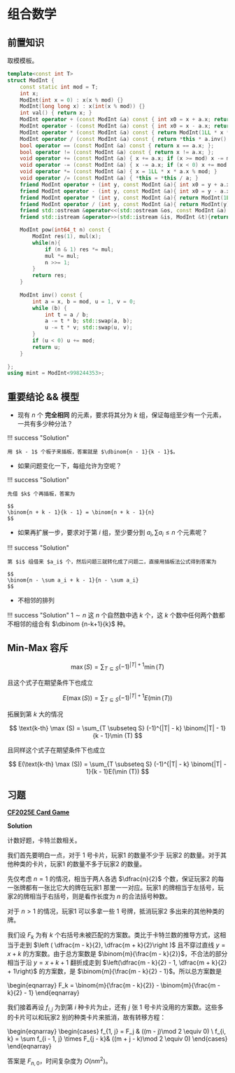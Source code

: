# 组合数学

## 前置知识

取模模板。

```cpp
template<const int T>
struct ModInt {
    const static int mod = T;
    int x;
    ModInt(int x = 0) : x(x % mod) {}
    ModInt(long long x) : x(int(x % mod)) {} 
    int val() { return x; }
    ModInt operator + (const ModInt &a) const { int x0 = x + a.x; return ModInt(x0 < mod ? x0 : x0 - mod); }
    ModInt operator - (const ModInt &a) const { int x0 = x - a.x; return ModInt(x0 < 0 ? x0 + mod : x0); }
    ModInt operator * (const ModInt &a) const { return ModInt(1LL * x * a.x % mod); }
    ModInt operator / (const ModInt &a) const { return *this * a.inv(); }
    bool operator == (const ModInt &a) const { return x == a.x; };
    bool operator != (const ModInt &a) const { return x != a.x; };
    void operator += (const ModInt &a) { x += a.x; if (x >= mod) x -= mod; }
    void operator -= (const ModInt &a) { x -= a.x; if (x < 0) x += mod; }
    void operator *= (const ModInt &a) { x = 1LL * x * a.x % mod; }
    void operator /= (const ModInt &a) { *this = *this / a; }
    friend ModInt operator + (int y, const ModInt &a){ int x0 = y + a.x; return ModInt(x0 < mod ? x0 : x0 - mod); }
    friend ModInt operator - (int y, const ModInt &a){ int x0 = y - a.x; return ModInt(x0 < 0 ? x0 + mod : x0); }
    friend ModInt operator * (int y, const ModInt &a){ return ModInt(1LL * y * a.x % mod);}
    friend ModInt operator / (int y, const ModInt &a){ return ModInt(y) / a;}
    friend std::ostream &operator<<(std::ostream &os, const ModInt &a) { return os << a.x;}
    friend std::istream &operator>>(std::istream &is, ModInt &t){return is >> t.x;}

    ModInt pow(int64_t n) const {
        ModInt res(1), mul(x);
        while(n){
            if (n & 1) res *= mul;
            mul *= mul;
            n >>= 1;
        }
        return res;
    }
    
    ModInt inv() const {
        int a = x, b = mod, u = 1, v = 0;
        while (b) {
            int t = a / b;
            a -= t * b; std::swap(a, b);
            u -= t * v; std::swap(u, v);
        }
        if (u < 0) u += mod;
        return u;
    }
    
};
using mint = ModInt<998244353>;
```

## 重要结论 && 模型

- 现有 $n$ 个 **完全相同** 的元素，要求将其分为 $k$ 组，保证每组至少有一个元素，一共有多少种分法？

!!! success "Solution"

    用 $k - 1$ 个板子来插板，答案就是 $\dbinom{n - 1}{k - 1}$。

- 如果问题变化一下，每组允许为空呢？

!!! success "Solution"
    
    先借 $k$ 个再插板，答案为
    
    $$
    \binom{n + k - 1}{k - 1} = \binom{n + k - 1}{n}
    $$

- 如果再扩展一步，要求对于第 $i$ 组，至少要分到 $a_i,\sum a_i \le n$ 个元素呢？

!!! success "Solution"

    第 $i$ 组借来 $a_i$ 个，然后问题三就转化成了问题二，直接用插板法公式得到答案为

    $$
    \binom{n - \sum a_i + k - 1}{n - \sum a_i}
    $$

- 不相邻的排列

!!! success "Solution"
    $1 \sim n$ 这 $n$ 个自然数中选 $k$ 个，这 $k$ 个数中任何两个数都不相邻的组合有 $\dbinom {n-k+1}{k}$ 种。

## Min-Max 容斥


$$
    \max (S) = \sum_{T \subseteq S} (-1)^{|T| + 1}\min (T)
$$

且这个式子在期望条件下也成立


$$
    E(\max (S)) = \sum_{T \subseteq S} (-1)^{|T| + 1}E(\min (T))
$$

拓展到第 $k$ 大的情况

$$
    \text{k-th} \max (S) = \sum_{T \subseteq S} (-1)^{|T| - k} \binom{|T| - 1}{k - 1}\min (T)
$$

且同样这个式子在期望条件下也成立


$$
    E(\text{k-th} \max (S)) = \sum_{T \subseteq S} (-1)^{|T| - k} \binom{|T| - 1}{k - 1}E(\min (T))
$$


## 习题

[**CF2025E Card Game**](https://codeforces.com/contest/2025/problem/E)

**Solution**

计数好题，卡特兰数相关。

我们首先要明白一点，对于 $1$ 号卡片，玩家1 的数量不少于 玩家2 的数量。对于其他种类的卡片，玩家1 的数量不多于玩家2 的数量。

先仅考虑 $n = 1$ 的情况，相当于两人各选 $\dfrac{n}{2}$ 个数，保证玩家2 的每一张牌都有一张比它大的牌在玩家1 那里一一对应。玩家1 的牌相当于左括号，玩家2的牌相当于右括号，则是看作长度为 $n$ 的合法括号种数。

对于 $n > 1$ 的情况，玩家1 可以多拿一些 $1$ 号牌，抵消玩家2 多出来的其他种类的牌。

我们设 $F_k$ 为有 $k$ 个右括号未被匹配的方案数。类比于卡特兰数的推导方式，这相当于走到 $\left ( \dfrac{m - k}{2}, \dfrac{m + k}{2}\right )$ 且不穿过直线 $y = x + k$ 的方案数。由于总方案数是 $\binom{m}{\frac{m - k}{2}}$，不合法的部分相当于沿 $y = x + k + 1$ 翻折成走到 $\left(\dfrac{m - k}{2} - 1, \dfrac{m + k}{2} + 1\right)$ 的方案数，是 $\binom{m}{\frac{m - k}{2} - 1}$。所以总方案数是

\begin{eqnarray}
F_k = \binom{m}{\frac{m - k}{2}} - \binom{m}{\frac{m - k}{2} - 1}
\end{eqnarray}

我们接着再设 $f_{i, j}$ 为到第 $i$ 种卡片为止，还有 $j$ 张 $1$ 号卡片没用的方案数。这些多的卡片可以和玩家2 别的种类卡片来抵消，故有转移方程：

\begin{eqnarray}
\begin{cases}
 f_{1, j} = F_j & ((m - j)\mod 2 \equiv 0) \\
 f_{i, k} = \sum f_{i - 1, j} \times F_{j - k}& ((m + j - k)\mod 2 \equiv 0)
\end{cases}
\end{eqnarray}

答案是 $F_{n, 0}$，时间复杂度为 $O(nm^2)$。




